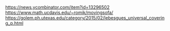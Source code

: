 
https://news.ycombinator.com/item?id=13296502
https://www.math.ucdavis.edu/~romik/movingsofa/
https://golem.ph.utexas.edu/category/2015/02/lebesgues_universal_covering_p.html
